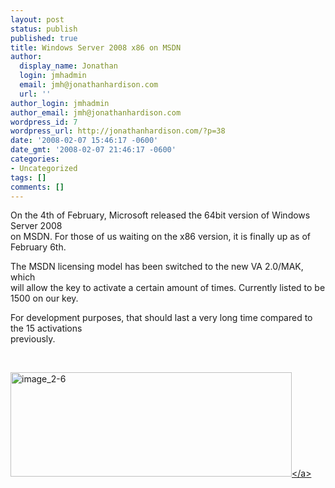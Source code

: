 ```yaml
---
layout: post
status: publish
published: true
title: Windows Server 2008 x86 on MSDN
author:
  display_name: Jonathan
  login: jmhadmin
  email: jmh@jonathanhardison.com
  url: ''
author_login: jmhadmin
author_email: jmh@jonathanhardison.com
wordpress_id: 7
wordpress_url: http://jonathanhardison.com/?p=38
date: '2008-02-07 15:46:17 -0600'
date_gmt: '2008-02-07 21:46:17 -0600'
categories:
- Uncategorized
tags: []
comments: []
---
```

<p>On the 4th of February, Microsoft released the 64bit version of Windows Server 2008<br />
on MSDN. For those of us waiting on the x86 version, it is finally up as of February 6th.</p>
<p>The MSDN licensing model has been switched to the new VA 2.0&#47;MAK, which<br />
will allow the key to activate a certain amount of times. Currently listed to be 1500 on our key.</p>
<p>For development purposes, that should last a very long time compared to the 15 activations<br />
previously.</p>
<p>&nbsp;</p>
<p><a href="http:&#47;&#47;jonathanhardison.com&#47;wp-content&#47;uploads&#47;2008&#47;09&#47;image-2-6.png" target="_blank"><img style="border-right: 0px; border-top: 0px; border-left: 0px; border-bottom: 0px" src="http:&#47;&#47;jonathanhardison.com&#47;wp-content&#47;uploads&#47;2008&#47;09&#47;image-2-6-thumb.png" border="0" alt="image_2-6" width="450" height="167" &#47;><&#47;a></p>
